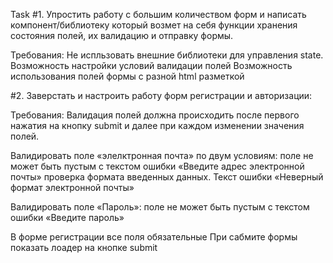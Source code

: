 Task
#1. Упростить работу с большим количеством форм и написать компонент/библиотеку который возмет на себя функции хранения состояния полей, их валидацию и отправку формы.

Требования: Не испльзовать внешние библиотеки для управления state. Возможность настройки условий валидации полей Возможность использования полей формы с разной html разметкой

#2. Заверстать и настроить работу форм регистрации и авторизации:

Требования: Валидация полей должна происходить после первого нажатия на кнопку submit и далее при каждом изменении значения полей.

Валидировать поле «элелктронная почта» по двум условиям: 
поле не может быть пустым с текстом ошибки «Введите адрес электронной почты» 
проверка формата введенных данных. Текст ошибки «Неверный формат электронной почты»

Валидировать поле «Пароль»: 
поле не может быть пустым с текстом ошибки «Введите пароль»

В форме регистрации все поля обязательные 
При сабмите формы показать лоадер на кнопке submit